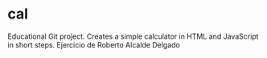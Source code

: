 # cal
Educational Git project. Creates a simple calculator in HTML and JavaScript in short steps. 
Ejercicio de Roberto Alcalde Delgado
